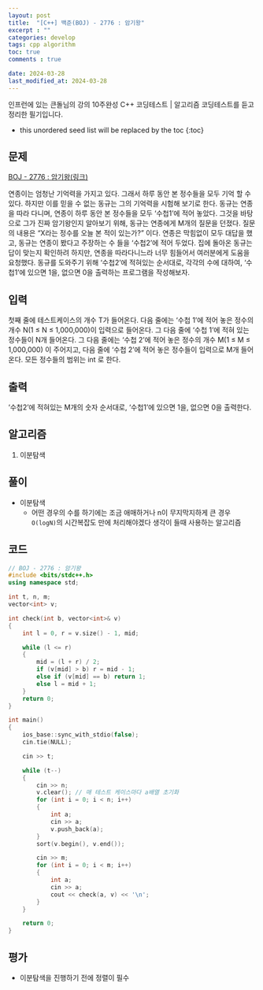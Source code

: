 ```yaml
---
layout: post
title:  "[C++] 백준(BOJ) - 2776 : 암기왕"
excerpt : ""
categories: develop
tags: cpp algorithm
toc: true
comments : true

date: 2024-03-28
last_modified_at: 2024-03-28
---
```

> <span style="font-size: 80%">
인프런에 있는 큰돌님의 강의 10주완성 C++ 코딩테스트 | 알고리즘 코딩테스트를 듣고 정리한 필기입니다.</span>

<!--more-->

* this unordered seed list will be replaced by the toc
{:toc}

## 문제 

[BOJ - 2776 : 암기왕(링크)](https://www.acmicpc.net/problem/2776) 

연종이는 엄청난 기억력을 가지고 있다. 그래서 하루 동안 본 정수들을 모두 기억 할 수 있다. 하지만 이를 믿을 수 없는 동규는 그의 기억력을 시험해 보기로 한다. 동규는 연종을 따라 다니며, 연종이 하루 동안 본 정수들을 모두 ‘수첩1’에 적어 놓았다. 그것을 바탕으로 그가 진짜 암기왕인지 알아보기 위해, 동규는 연종에게 M개의 질문을 던졌다. 질문의 내용은 “X라는 정수를 오늘 본 적이 있는가?” 이다. 연종은 막힘없이 모두 대답을 했고, 동규는 연종이 봤다고 주장하는 수 들을 ‘수첩2’에 적어 두었다. 집에 돌아온 동규는 답이 맞는지 확인하려 하지만, 연종을 따라다니느라 너무 힘들어서 여러분에게 도움을 요청했다. 동규를 도와주기 위해 ‘수첩2’에 적혀있는 순서대로, 각각의 수에 대하여, ‘수첩1’에 있으면 1을, 없으면 0을 출력하는 프로그램을 작성해보자.

## 입력
첫째 줄에 테스트케이스의 개수 T가 들어온다. 다음 줄에는 ‘수첩 1’에 적어 놓은 정수의 개수 N(1 ≤ N ≤ 1,000,000)이 입력으로 들어온다. 그 다음 줄에  ‘수첩 1’에 적혀 있는 정수들이 N개 들어온다. 그 다음 줄에는 ‘수첩 2’에 적어 놓은 정수의 개수 M(1 ≤ M ≤ 1,000,000) 이 주어지고, 다음 줄에 ‘수첩 2’에 적어 놓은 정수들이 입력으로 M개 들어온다. 모든 정수들의 범위는 int 로 한다.

## 출력
‘수첩2’에 적혀있는 M개의 숫자 순서대로, ‘수첩1’에 있으면 1을, 없으면 0을 출력한다.

## 알고리즘
1. 이분탐색

## 풀이
- 이분탐색
  - 어떤 경우의 수를 하기에는 조금 애매하거나 n이 무지막지하게 큰 경우 `O(logN)`의 시간복잡도 만에 처리해야겠다 생각이 들때 사용하는 알고리즘

## 코드
```cpp
// BOJ - 2776 : 암기왕
#include <bits/stdc++.h>
using namespace std;

int t, n, m;
vector<int> v;

int check(int b, vector<int>& v)
{
	int l = 0, r = v.size() - 1, mid;

	while (l <= r)
	{
		mid = (l + r) / 2;
		if (v[mid] > b) r = mid - 1;
		else if (v[mid] == b) return 1;
		else l = mid + 1;
	}
	return 0;
}

int main()
{
	ios_base::sync_with_stdio(false);
	cin.tie(NULL);

	cin >> t;

	while (t--)
	{
		cin >> n;
		v.clear(); // 매 테스트 케이스마다 a배열 초기화
		for (int i = 0; i < n; i++)
		{
			int a;
			cin >> a;
			v.push_back(a);
		}
		sort(v.begin(), v.end());

		cin >> m;
		for (int i = 0; i < m; i++)
		{
			int a;
			cin >> a;
			cout << check(a, v) << '\n';
		}
	}

	return 0;
}
```

## 평가  
- 이분탐색을 진행하기 전에 정렬이 필수